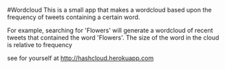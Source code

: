 #Wordcloud
This is a small app that makes a wordcloud based upon the frequency of tweets containing a certain word. 

For example, searching for 'Flowers' will generate a wordcloud of recent tweets that contained the word 'Flowers'. The size of the word in the cloud is relative to frequency

see for yourself at http://hashcloud.herokuapp.com
